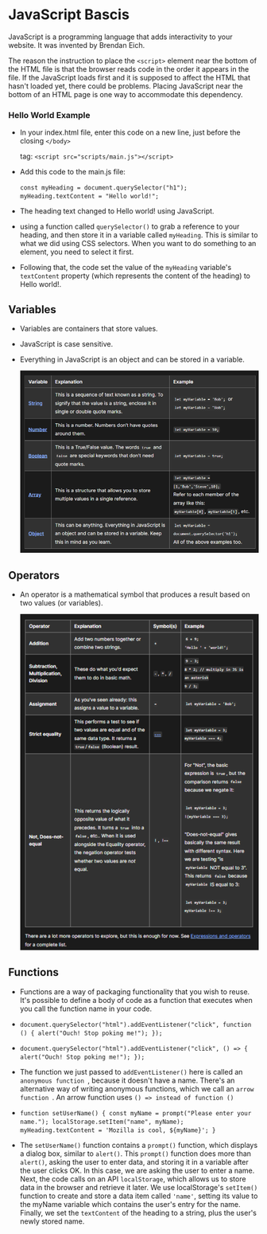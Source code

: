 
# JavaScript Bascis

JavaScript is a programming language that adds interactivity to your website. It was invented by Brendan Eich.

The reason the instruction to place the `<script>` element near the bottom of the HTML file is that the browser reads code in the order it appears in the file. If the JavaScript loads first and it is supposed to affect the HTML that hasn't loaded yet, there could be problems. Placing JavaScript near the bottom of an HTML page is one way to accommodate this dependency. 

### Hello World Example

- In your index.html file, enter this code on a new line, just before the closing `</body>` 

  tag: `<script src="scripts/main.js"></script>`
- Add this code to the main.js file:

  `const myHeading = document.querySelector("h1");
   myHeading.textContent = "Hello world!";`

- The heading text changed to Hello world! using JavaScript. 

- using a function called `querySelector()` to grab a reference to your heading, and then store it in a variable called `myHeading`. This is similar to what we did using CSS selectors. When you want to do something to an element, you need to select it first.
- Following that, the code set the value of the `myHeading` variable's `textContent` property (which represents the content of the heading) to Hello world!.


## Variables

- Variables are containers that store values. 
- JavaScript is case sensitive. 
- Everything in JavaScript is an object and can be stored in a variable. 

  ![Alt text](image.png)

## Operators

- An operator is a mathematical symbol that produces a result based on two values (or variables).
 
  ![Alt text](image-1.png)


## Functions

- Functions are a way of packaging functionality that you wish to reuse. It's possible to define a body of code as a function that executes when you call the function name in your code.

- `document.querySelector("html").addEventListener("click", function () {
  alert("Ouch! Stop poking me!");
});`

- `document.querySelector("html").addEventListener("click", () => {
  alert("Ouch! Stop poking me!");
});`

- The function we just passed to `addEventListener()` here is called an `anonymous function `, because it doesn't have a name. There's an alternative way of writing anonymous functions, which we call an `arrow function `. An arrow function uses `() => instead of function ()`

- `function setUserName() {
  const myName = prompt("Please enter your name.");
  localStorage.setItem("name", myName);
  myHeading.textContent = 'Mozilla is cool, ${myName}';
}`

- The `setUserName()` function contains a `prompt()` function, which displays a dialog box, similar to `alert()`. This `prompt()` function does more than `alert()`, asking the user to enter data, and storing it in a variable after the user clicks OK. In this case, we are asking the user to enter a name. Next, the code calls on an API `localStorage`, which allows us to store data in the browser and retrieve it later. We use localStorage's `setItem()` function to create and store a data item called `'name'`, setting its value to the myName variable which contains the user's entry for the name. Finally, we set the `textContent` of the heading to a string, plus the user's newly stored name.










